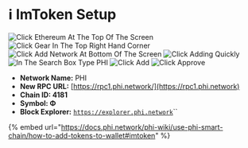 # ℹ ImToken Setup

![Click Ethereum At The Top Of The Screen](../../../../.gitbook/assets/IMG\_4711.jpg) ![Click Gear In The Top Right Hand  Corner ](../../../../.gitbook/assets/IMG\_4712.jpg) ![Click Add Network At Bottom Of The Screen](../../../../.gitbook/assets/IMG\_4713.jpg) ![Click Adding Quickly ](../../../../.gitbook/assets/IMG\_4714.jpg) ![In The Search Box Type PHI ](../../../../.gitbook/assets/IMG\_4715.jpg) ![Click Add](../../../../.gitbook/assets/IMG\_4716.jpg) ![Click Approve ](../../../../.gitbook/assets/IMG\_4717.jpg)

* **Network Name:** PHI
* **New RPC URL:** [https://rpc1.phi.network/](https://rpc1.phi.network)​
* **Chain ID: 4181**
* **Symbol: Φ**
* **Block Explorer:** [`https://explorer.phi.network`](https://explorer.phi.network)``

{% embed url="https://docs.phi.network/phi-wiki/use-phi-smart-chain/how-to-add-tokens-to-wallet#imtoken" %}
